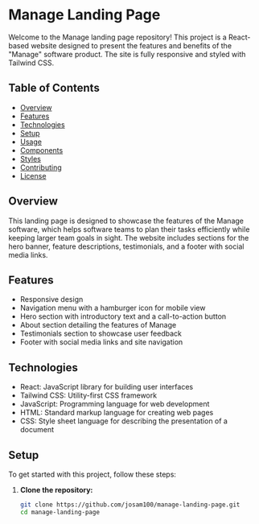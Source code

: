 # Manage Landing Page

Welcome to the Manage landing page repository! This project is a React-based website designed to present the features and benefits of the "Manage" software product. The site is fully responsive and styled with Tailwind CSS.

## Table of Contents

- [Overview](#overview)
- [Features](#features)
- [Technologies](#technologies)
- [Setup](#setup)
- [Usage](#usage)
- [Components](#components)
- [Styles](#styles)
- [Contributing](#contributing)
- [License](#license)

## Overview

This landing page is designed to showcase the features of the Manage software, which helps software teams to plan their tasks efficiently while keeping larger team goals in sight. The website includes sections for the hero banner, feature descriptions, testimonials, and a footer with social media links.

## Features

- Responsive design
- Navigation menu with a hamburger icon for mobile view
- Hero section with introductory text and a call-to-action button
- About section detailing the features of Manage
- Testimonials section to showcase user feedback
- Footer with social media links and site navigation

## Technologies

- React: JavaScript library for building user interfaces
- Tailwind CSS: Utility-first CSS framework
- JavaScript: Programming language for web development
- HTML: Standard markup language for creating web pages
- CSS: Style sheet language for describing the presentation of a document

## Setup

To get started with this project, follow these steps:

1. **Clone the repository:**
   ```sh
   git clone https://github.com/josam100/manage-landing-page.git
   cd manage-landing-page
